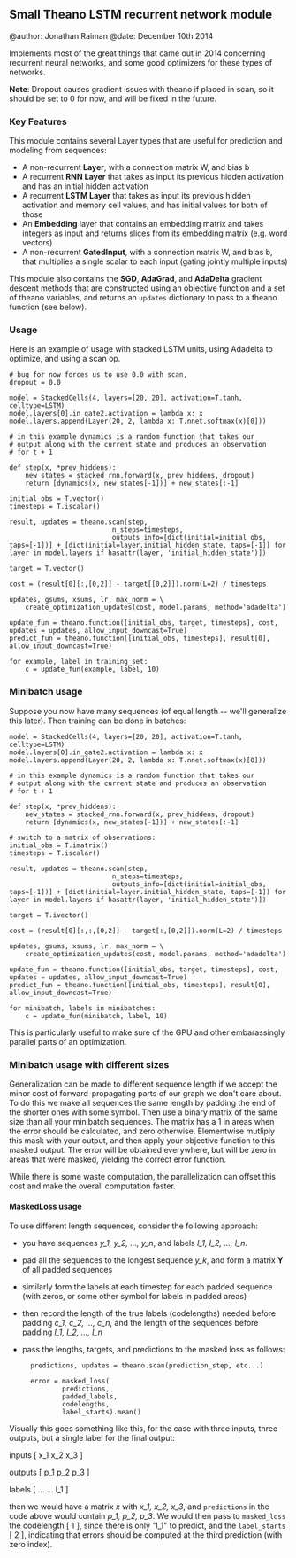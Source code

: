 Small Theano LSTM recurrent network module
------------------------------------------

@author: Jonathan Raiman
@date: December 10th 2014

Implements most of the great things that came out
in 2014 concerning recurrent neural networks, and
some good optimizers for these types of networks.

**Note**: Dropout causes gradient issues with theano
if placed in scan, so it should be set to 0 for now,
and will be fixed in the future.

### Key Features

This module contains several Layer types that are useful
for prediction and modeling from sequences:

* A non-recurrent **Layer**, with a connection matrix W, and bias b
* A recurrent **RNN Layer** that takes as input its previous hidden activation and has an initial hidden activation
* A recurrent **LSTM Layer** that takes as input its previous hidden activation and memory cell values, and has initial values for both of those
* An **Embedding** layer that contains an embedding matrix and takes integers as input and returns slices from its embedding matrix (e.g. word vectors)
* A non-recurrent **GatedInput**, with a connection matrix W, and bias b, that multiplies a single scalar to each input (gating jointly multiple inputs)

This module also contains the **SGD**, **AdaGrad**, and **AdaDelta** gradient descent methods that are constructed using an objective function and a set of theano variables, and returns an `updates` dictionary to pass to a theano function (see below).

### Usage

Here is an example of usage with stacked LSTM units, using
Adadelta to optimize, and using a scan op.


	# bug for now forces us to use 0.0 with scan,
	dropout = 0.0

	model = StackedCells(4, layers=[20, 20], activation=T.tanh, celltype=LSTM)
	model.layers[0].in_gate2.activation = lambda x: x
	model.layers.append(Layer(20, 2, lambda x: T.nnet.softmax(x)[0]))

	# in this example dynamics is a random function that takes our
	# output along with the current state and produces an observation
	# for t + 1

	def step(x, *prev_hiddens):
	    new_states = stacked_rnn.forward(x, prev_hiddens, dropout)
	    return [dynamics(x, new_states[-1])] + new_states[:-1]

	initial_obs = T.vector()
	timesteps = T.iscalar()

	result, updates = theano.scan(step,
                              n_steps=timesteps,
                              outputs_info=[dict(initial=initial_obs, taps=[-1])] + [dict(initial=layer.initial_hidden_state, taps=[-1]) for layer in model.layers if hasattr(layer, 'initial_hidden_state')])

	target = T.vector()

	cost = (result[0][:,[0,2]] - target[[0,2]]).norm(L=2) / timesteps

	updates, gsums, xsums, lr, max_norm = \
		create_optimization_updates(cost, model.params, method='adadelta')

	update_fun = theano.function([initial_obs, target, timesteps], cost, updates = updates, allow_input_downcast=True)
	predict_fun = theano.function([initial_obs, timesteps], result[0], allow_input_downcast=True)

	for example, label in training_set:
		c = update_fun(example, label, 10)

### Minibatch usage

Suppose you now have many sequences (of equal length -- we'll generalize this later). Then training can be done in batches:

	model = StackedCells(4, layers=[20, 20], activation=T.tanh, celltype=LSTM)
	model.layers[0].in_gate2.activation = lambda x: x
	model.layers.append(Layer(20, 2, lambda x: T.nnet.softmax(x)[0]))

	# in this example dynamics is a random function that takes our
	# output along with the current state and produces an observation
	# for t + 1

	def step(x, *prev_hiddens):
	    new_states = stacked_rnn.forward(x, prev_hiddens, dropout)
	    return [dynamics(x, new_states[-1])] + new_states[:-1]

	# switch to a matrix of observations:
	initial_obs = T.imatrix()
	timesteps = T.iscalar()

	result, updates = theano.scan(step,
                              n_steps=timesteps,
                              outputs_info=[dict(initial=initial_obs, taps=[-1])] + [dict(initial=layer.initial_hidden_state, taps=[-1]) for layer in model.layers if hasattr(layer, 'initial_hidden_state')])

	target = T.ivector()

	cost = (result[0][:,:,[0,2]] - target[:,[0,2]]).norm(L=2) / timesteps

	updates, gsums, xsums, lr, max_norm = \
		create_optimization_updates(cost, model.params, method='adadelta')

	update_fun = theano.function([initial_obs, target, timesteps], cost, updates = updates, allow_input_downcast=True)
	predict_fun = theano.function([initial_obs, timesteps], result[0], allow_input_downcast=True)

	for minibatch, labels in minibatches:
		c = update_fun(minibatch, label, 10)

This is particularly useful to make sure of the GPU and other embarassingly parallel parts of an optimization.

### Minibatch usage with different sizes

Generalization can be made to different sequence length if we accept the minor cost of forward-propagating parts of our graph we don't care about. To do this we make all sequences the same length by padding the end of the shorter ones with some symbol. Then use a binary matrix of the same size than all your minibatch sequences. The matrix has a 1 in areas when the error should be calculated, and zero otherwise. Elementwise mutliply this mask with your output, and then apply your objective function to this masked output. The error will be obtained everywhere, but will be zero in areas that were masked, yielding the correct error function.

While there is some waste computation, the parallelization can offset this cost and make the overall computation faster.

#### MaskedLoss usage

To use different length sequences, consider the following approach:

* you have sequences *y_1, y_2, ..., y_n*, and labels *l_1, l_2, ..., l_n*. 
* pad all the sequences to the longest sequence *y_k*, and form a matrix **Y** of all padded sequences
* similarly form the labels at each timestep for each padded sequence (with zeros, or some other symbol for labels in padded areas)
* then record the length of the true labels (codelengths) needed before padding *c_1, c_2, ..., c_n*, and the length of the sequences before padding *l_1, l_2, ..., l_n*
* pass the lengths, targets, and predictions to the masked loss as follows:



		predictions, updates = theano.scan(prediction_step, etc...)

		error = masked_loss(
	            predictions,
	            padded_labels,
	            codelengths,
	            label_starts).mean()

Visually this goes something like this, for the case with three inputs, three outputs, but a single label for
the final output:

inputs  [ x_1 x_2 x_3 ]

outputs [ p_1 p_2 p_3 ]

labels  [ ... ... l_1 ]

then we would have a matrix *x* with *x_1, x_2, x_3*, and `predictions` in the code above would contain *p_1, p_2, p_3*.
We would then pass to `masked_loss` the codelength [ 1 ], since there is only "l_1" to predict, and the `label_starts` [ 2 ],
indicating that errors should be computed at the third prediction (with zero index).



